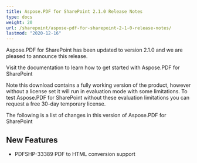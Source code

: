 ```yaml
---
title: Aspose.PDF for SharePoint 2.1.0 Release Notes
type: docs
weight: 20
url: /sharepoint/aspose-pdf-for-sharepoint-2-1-0-release-notes/
lastmod: "2020-12-16"
---
```


Aspose.PDF for SharePoint has been updated to version 2.1.0 and we are pleased to announce this release.

Visit the documentation to learn how to get started with Aspose.PDF for SharePoint

Note this download contains a fully working version of the product, however without a license set it will run in evaluation mode with some limitations. To test Aspose.PDF for SharePoint without these evaluation limitations you can request a free 30-day temporary license.

The following is a list of changes in this version of Aspose.PDF for SharePoint

## **New Features**
- PDFSHP-33389 PDF to HTML conversion support
